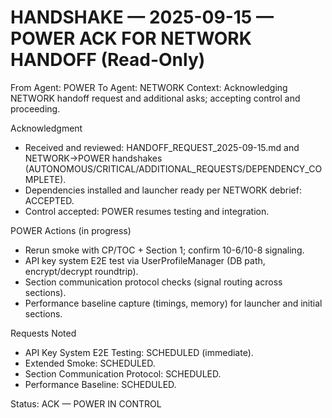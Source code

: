 ﻿# HANDSHAKE — 2025-09-15 — POWER ACK FOR NETWORK HANDOFF (Read-Only)

From Agent: POWER
To Agent: NETWORK
Context: Acknowledging NETWORK handoff request and additional asks; accepting control and proceeding.

Acknowledgment
- Received and reviewed: HANDOFF_REQUEST_2025-09-15.md and NETWORK→POWER handshakes (AUTONOMOUS/CRITICAL/ADDITIONAL_REQUESTS/DEPENDENCY_COMPLETE).
- Dependencies installed and launcher ready per NETWORK debrief: ACCEPTED.
- Control accepted: POWER resumes testing and integration.

POWER Actions (in progress)
- Rerun smoke with CP/TOC + Section 1; confirm 10-6/10-8 signaling.
- API key system E2E test via UserProfileManager (DB path, encrypt/decrypt roundtrip).
- Section communication protocol checks (signal routing across sections).
- Performance baseline capture (timings, memory) for launcher and initial sections.

Requests Noted
- API Key System E2E Testing: SCHEDULED (immediate).
- Extended Smoke: SCHEDULED.
- Section Communication Protocol: SCHEDULED.
- Performance Baseline: SCHEDULED.

Status: ACK — POWER IN CONTROL

